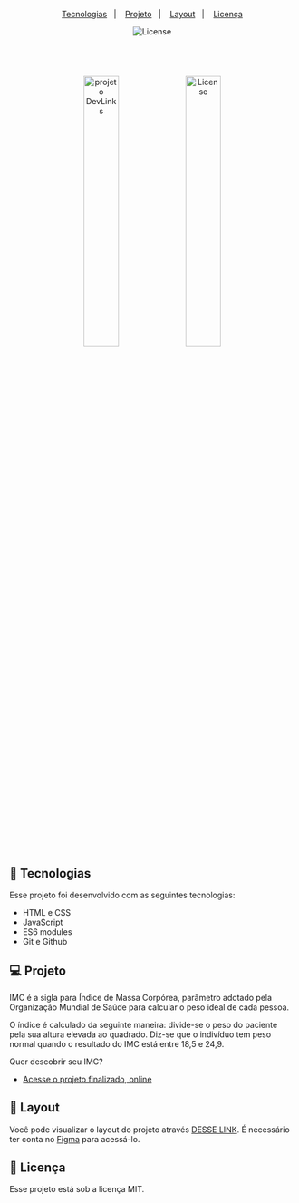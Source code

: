 <p align="center">
  <a href="#-tecnologias">Tecnologias</a>&nbsp;&nbsp;&nbsp;|&nbsp;&nbsp;&nbsp;
  <a href="#-projeto">Projeto</a>&nbsp;&nbsp;&nbsp;|&nbsp;&nbsp;&nbsp;
  <a href="#-layout">Layout</a>&nbsp;&nbsp;&nbsp;|&nbsp;&nbsp;&nbsp;
  <a href="#memo-licença">Licença</a>
</p>

<p align="center">
  <img alt="License" src="https://img.shields.io/static/v1?label=license&message=MIT&color=49AA26&labelColor=000000">
</p>

#
<br>

<p align="center">
  <img alt="projeto DevLinks" src="https://user-images.githubusercontent.com/108701750/211665026-0da2519d-fd2f-4106-a1c0-fc88aedb2de7.png" width="35%">
  <img alt="License" src="https://user-images.githubusercontent.com/108701750/211665099-5c8d829a-bf3c-444b-81db-5048add69403.png" width="35%">
</p>


## 🚀 Tecnologias

Esse projeto foi desenvolvido com as seguintes tecnologias:

- HTML e CSS
- JavaScript
- ES6 modules
- Git e Github

## 💻 Projeto

IMC é a sigla para Índice de Massa Corpórea, parâmetro adotado pela Organização Mundial de Saúde para calcular o peso ideal de cada pessoa.

O índice é calculado da seguinte maneira: divide-se o peso do paciente pela sua altura elevada ao quadrado. Diz-se que o indivíduo tem peso normal quando o resultado do IMC está entre 18,5 e 24,9.

Quer descobrir seu IMC?

- [Acesse o projeto finalizado, online](https://imccalculecommodal.netlify.app/)

## 🔖 Layout

Você pode visualizar o layout do projeto através [DESSE LINK](#). É necessário ter conta no [Figma](https://figma.com) para acessá-lo.

## :memo: Licença

Esse projeto está sob a licença MIT.
